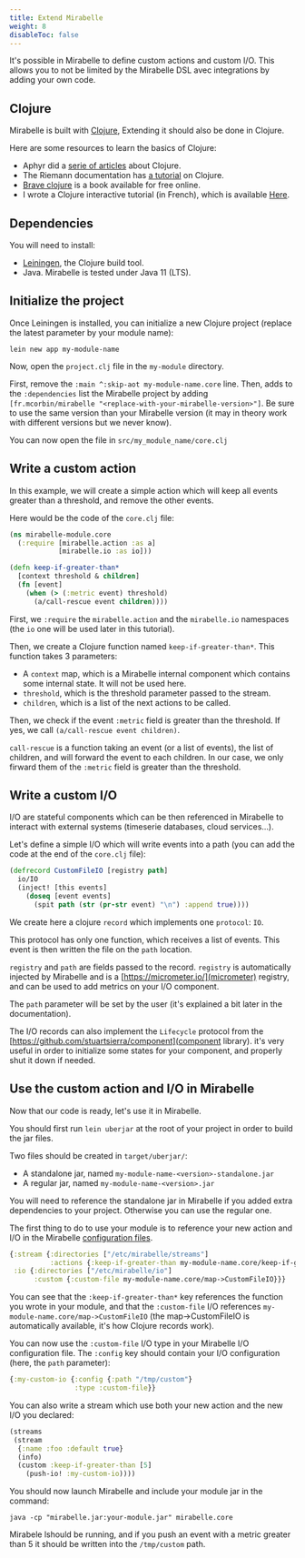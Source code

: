 ```yaml
---
title: Extend Mirabelle
weight: 8
disableToc: false
---
```


It's possible in Mirabelle to define custom actions and custom I/O. This allows you to not be limited by the Mirabelle DSL avec integrations by adding your own code.

## Clojure

Mirabelle is built with [Clojure](https://clojure.org/), Extending it should also be done in Clojure.

Here are some resources to learn the basics of Clojure:

- Aphyr did a [serie of articles](https://aphyr.com/tags/Clojure-from-the-ground-up) about Clojure.
- The Riemann documentation has [a tutorial](http://riemann.io/clojure.html) on Clojure.
- [Brave clojure](https://www.braveclojure.com/clojure-for-the-brave-and-true/) is a book available for free online.
- I wrote a Clojure interactive tutorial (in French), which is available [Here](https://www.tour.mcorbin.fr/).

## Dependencies

You will need to install:

- [Leiningen](https://leiningen.org/), the Clojure build tool.
- Java. Mirabelle is tested under Java 11 (LTS).

## Initialize the project

Once Leiningen is installed, you can initialize a new Clojure project (replace the latest parameter by your module name):

```
lein new app my-module-name
```

Now, open the `project.clj` file in the `my-module` directory.

First, remove the `:main ^:skip-aot my-module-name.core` line. Then, adds to the `:dependencies` list the Mirabelle project by adding `[fr.mcorbin/mirabelle "<replace-with-your-mirabelle-version>"]`. Be sure to use the same version than your Mirabelle version (it may in theory work with different versions but we never know).

You can now open the file in `src/my_module_name/core.clj`

## Write a custom action

In this example, we will create a simple action which will keep all events greater than a threshold, and remove the other events.

Here would be the code of the `core.clj` file:

```clojure
(ns mirabelle-module.core
  (:require [mirabelle.action :as a]
            [mirabelle.io :as io]))

(defn keep-if-greater-than*
  [context threshold & children]
  (fn [event]
    (when (> (:metric event) threshold)
      (a/call-rescue event children))))

```

First, we `:require` the `mirabelle.action` and the `mirabelle.io` namespaces (the `io` one will be used later in this tutorial).

Then, we create a Clojure function named `keep-if-greater-than*`. This function takes 3 parameters:

- A `context` map, which is a Mirabelle internal component which contains some internal state. It will not be used here.
- `threshold`, which is the threshold parameter passed to the stream.
- `children`, which is a list of the next actions to be called.

Then, we check if the event `:metric` field is greater than the threshold. If yes, we call `(a/call-rescue event children)`.

`call-rescue` is a function taking an event (or a list of events), the list of children, and will forward the event to each children. In our case, we only firward them of the `:metric` field is greater than the threshold.

## Write a custom I/O

I/O are stateful components which can be then referenced in Mirabelle to interact with external systems (timeserie databases, cloud services...).

Let's define a simple I/O which will write events into a path (you can add the code at the end of the `core.clj` file):

```clojure
(defrecord CustomFileIO [registry path]
  io/IO
  (inject! [this events]
    (doseq [event events]
      (spit path (str (pr-str event) "\n") :append true))))
```

We create here a clojure `record` which implements one `protocol`: `IO`.

This protocol has only one function, which receives a list of events. This event is then written the file on the `path` location.

`registry` and `path` are fields passed to the record. `registry` is automatically injected by Mirabelle and is a [https://micrometer.io/](micrometer) registry, and can be used to add metrics on your I/O component.

The `path` parameter will be set by the user (it's explained a bit later in the documentation).

The I/O records can also implement the `Lifecycle` protocol from the [https://github.com/stuartsierra/component](component library). it's very useful in order to initialize some states for your component, and properly shut it down if needed.

## Use the custom action and I/O in Mirabelle

Now that our code is ready, let's use it in Mirabelle.

You should first run `lein uberjar` at the root of your project in order to build the jar files.

Two files should be created in `target/uberjar/`:

- A standalone jar, named `my-module-name-<version>-standalone.jar`
- A regular jar, named `my-module-name-<version>.jar`

You will need to reference the standalone jar in Mirabelle if you added extra dependencies to your project. Otherwise you can use the regular one.

The first thing to do to use your module is to reference your new action and I/O in the Mirabelle [configuration files](/howto/configuration/).

```clojure
{:stream {:directories ["/etc/mirabelle/streams"]
          :actions {:keep-if-greater-than my-module-name.core/keep-if-greater-than*}}
 :io {:directories ["/etc/mirabelle/io"]
      :custom {:custom-file my-module-name.core/map->CustomFileIO}}}
```

You can see that the `:keep-if-greater-than*` key references the function you wrote in your module, and that the `:custom-file` I/O references `my-module-name.core/map->CustomFileIO` (the map->CustomFileIO is automatically available, it's how Clojure records work).

You can now use the `:custom-file` I/O type in your Mirabelle I/O configuration file. The `:config` key should contain your I/O configuration (here, the `path` parameter):

```clojure
{:my-custom-io {:config {:path "/tmp/custom"}
                :type :custom-file}}
```

You can also write a stream which use both your new action and the new I/O you declared:

```clojure
(streams
 (stream
  {:name :foo :default true}
  (info)
  (custom :keep-if-greater-than [5]
    (push-io! :my-custom-io))))
```

You should now launch Mirabelle and include your module jar in the command:

```
java -cp "mirabelle.jar:your-module.jar" mirabelle.core
```

Mirabele lshould be running, and if you push an event with a metric greater than 5 it should be written into the `/tmp/custom` path.


